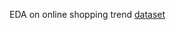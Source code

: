 EDA on online shopping trend [dataset](https://www.kaggle.com/datasets/jacksondivakarr/online-shopping-dataset)